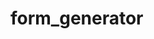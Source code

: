 # form_generator


<script defer src="https://cdn.jsdelivr.net/gh/spavelo/form_generator/index.js"></script>